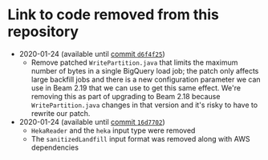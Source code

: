 # Link to code removed from this repository

- 2020-01-24 (available until [commit `d6f4f25`](https://github.com/mozilla/gcp-ingestion/tree/d6f4f2528019bba5ff1805b17c95785a1770f223))
  - Remove patched `WritePartition.java` that limits the maximum number of bytes
    in a single BigQuery load job; the patch only affects large backfill jobs
    and there is a new configuration parameter we can use in Beam 2.19 that we can use
    to get this same effect. We're removing this as part of upgrading to Beam 2.18
    because `WritePartition.java` changes in that version and it's risky to have
    to rewrite our patch.
- 2020-01-24 (available until [commit `16d7702`](https://github.com/mozilla/gcp-ingestion/tree/16d770233c073af07c9b0f7ca6f9a1b4080d71d3))
  - `HekaReader` and the `heka` input type were removed
  - The `sanitizedLandfill` input format was removed along with AWS dependencies
